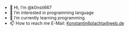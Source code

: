 - 👋 Hi, I’m @k0nsti667
- 👀 I’m interested in programming language 
- 🌱 I’m currently learning programming
- 📫 How to reach me E-Mail: Konstantin6plachta@web.de

<!---
k0nsti667/k0nsti667 is a ✨ special ✨ repository because its `README.md` (this file) appears on your GitHub profile.
You can click the Preview link to take a look at your changes.
--->
